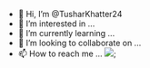 - 👋 Hi, I’m @TusharKhatter24
- 👀 I’m interested in ...
- 🌱 I’m currently learning ...
- 💞️ I’m looking to collaborate on ...
- 📫 How to reach me ...
 <img src="https://upload.wikimedia.org/wikipedia/commons/thumb/7/73/Flat_tick_icon.svg/1200px-Flat_tick_icon.svg.png">;
<!---
TusharKhatter24/TusharKhatter24 is a ✨ special ✨ repository because its `README.md` (this file) appears on your GitHub profile.
You can click the Preview link to take a look at your changes.
--->
